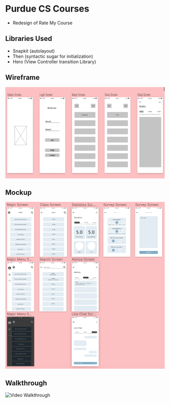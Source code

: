 # Purdue CS Courses
- Redesign of Rate My Course

## Libraries Used
- Snapkit (autolayout)
- Then (syntactic sugar for initialization) 
- Hero (View Controller transition Library) 

## Wireframe
<img src='/wireframe.png?raw=true' title='Video Walkthrough' width='835' height='289' alt='Video Walkthrough' />

## Mockup
<img src='/mockup.png?raw=true' title='Video Walkthrough' width='519' height='528' alt='Video Walkthrough' />

## Walkthrough
<img src='/rate my course.gif?raw=true' title='Video Walkthrough' width='200' height='370' alt='Video Walkthrough' />

